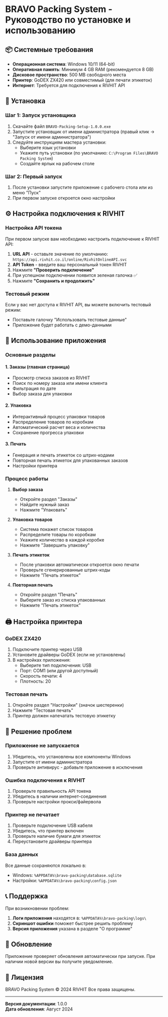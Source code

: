 # BRAVO Packing System - Руководство по установке и использованию

## 📦 Системные требования

- **Операционная система**: Windows 10/11 (64-bit)
- **Оперативная память**: Минимум 4 GB RAM (рекомендуется 8 GB)
- **Дисковое пространство**: 500 MB свободного места
- **Принтер**: GoDEX ZX420 или совместимый (для печати этикеток)
- **Интернет**: Требуется для подключения к RIVHIT API

## 🚀 Установка

### Шаг 1: Запуск установщика

1. Скачайте файл `BRAVO-Packing-Setup-1.0.0.exe`
2. Запустите установщик от имени администратора (правый клик → "Запуск от имени администратора")
3. Следуйте инструкциям мастера установки:
   - Выберите язык установки
   - Укажите путь установки (по умолчанию: `C:\Program Files\BRAVO Packing System`)
   - Создайте ярлык на рабочем столе

### Шаг 2: Первый запуск

1. После установки запустите приложение с рабочего стола или из меню "Пуск"
2. При первом запуске откроется окно настройки

## ⚙️ Настройка подключения к RIVHIT

### Настройка API токена

При первом запуске вам необходимо настроить подключение к RIVHIT API:

1. **URL API** - оставьте значение по умолчанию: `https://api.rivhit.co.il/online/RivhitOnlineAPI.svc`
2. **API Token** - введите ваш персональный токен RIVHIT
3. Нажмите **"Проверить подключение"**
4. При успешном подключении появится зеленая галочка ✅
5. Нажмите **"Сохранить и продолжить"**

### Тестовый режим

Если у вас нет доступа к RIVHIT API, вы можете включить тестовый режим:
- Поставьте галочку "Использовать тестовые данные"
- Приложение будет работать с демо-данными

## 📱 Использование приложения

### Основные разделы

#### 1. **Заказы** (главная страница)
- Просмотр списка заказов из RIVHIT
- Поиск по номеру заказа или имени клиента
- Фильтрация по дате
- Выбор заказа для упаковки

#### 2. **Упаковка**
- Интерактивный процесс упаковки товаров
- Распределение товаров по коробкам
- Автоматический расчет веса и количества
- Сохранение прогресса упаковки

#### 3. **Печать**
- Генерация и печать этикеток со штрих-кодами
- Повторная печать этикеток для упакованных заказов
- Настройки принтера

### Процесс работы

1. **Выбор заказа**
   - Откройте раздел "Заказы"
   - Найдите нужный заказ
   - Нажмите "Упаковать"

2. **Упаковка товаров**
   - Система покажет список товаров
   - Распределите товары по коробкам
   - Укажите количество в каждой коробке
   - Нажмите "Завершить упаковку"

3. **Печать этикеток**
   - После упаковки автоматически откроется окно печати
   - Проверьте сгенерированные штрих-коды
   - Нажмите "Печать этикеток"

4. **Повторная печать**
   - Откройте раздел "Печать"
   - Выберите заказ из списка упакованных
   - Нажмите "Печать этикеток"

## 🖨️ Настройка принтера

### GoDEX ZX420

1. Подключите принтер через USB
2. Установите драйверы GoDEX (если не установлены)
3. В настройках приложения:
   - Выберите тип подключения: USB
   - Порт: COM1 (или другой доступный)
   - Скорость печати: 4
   - Плотность: 20

### Тестовая печать

1. Откройте раздел "Настройки" (значок шестеренки)
2. Нажмите "Тестовая печать"
3. Принтер должен напечатать тестовую этикетку

## 🔧 Решение проблем

### Приложение не запускается

1. Убедитесь, что установлены все компоненты Windows
2. Запустите от имени администратора
3. Проверьте антивирус - добавьте приложение в исключения

### Ошибка подключения к RIVHIT

1. Проверьте правильность API токена
2. Убедитесь в наличии интернет-соединения
3. Проверьте настройки прокси/файервола

### Принтер не печатает

1. Проверьте подключение USB кабеля
2. Убедитесь, что принтер включен
3. Проверьте наличие бумаги для этикеток
4. Переустановите драйверы принтера

### База данных

Все данные сохраняются локально в:
- Windows: `%APPDATA%\bravo-packing\database.sqlite`
- Настройки: `%APPDATA%\bravo-packing\config.json`

## 📞 Поддержка

При возникновении проблем:

1. **Логи приложения** находятся в: `%APPDATA%\bravo-packing\logs\`
2. **Скриншот ошибки** поможет быстрее решить проблему
3. **Версия приложения** указана в разделе "О программе"

## 🔄 Обновление

Приложение проверяет обновления автоматически при запуске.
При наличии новой версии вы получите уведомление.

## 📝 Лицензия

BRAVO Packing System © 2024 RIVHIT
Все права защищены.

---

**Версия документации**: 1.0.0  
**Дата обновления**: Август 2024